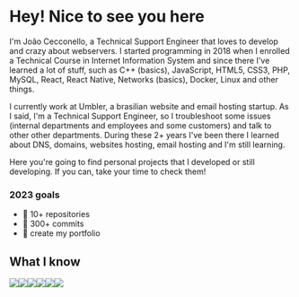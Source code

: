 <h1>Hey! Nice to see you here</h1>
<p>
I'm João Cecconello, a Technical Support Engineer that loves to develop and crazy about webservers. I started programming in 2018 when I enrolled a Technical Course in Internet Information System and since there I've learned a lot of stuff, such as C++ (basics), JavaScript, HTML5, CSS3, PHP, MySQL, React, React Native, Networks (basics), Docker, Linux and other things.
</p>
<p>
I currently work at Umbler, a brasilian website and email hosting startup. As I said, I'm a Technical Support Engineer, so I troubleshoot some issues (internal departments and employees and some customers) and talk to other other departments. During these 2+ years I've been there I learned about DNS, domains, websites hosting, email hosting and I'm still learning.
</p>
<p>
Here you're going to find personal projects that I developed or still developing. If you can, take your time to check them!
</p>

<h3>2023 goals</h3>
<ul>
  <li>🎯 10+ repositories </li>
  <li>🎯 300+ commits </li>
  <li>🎯 create my portfolio</li>
</ul>

<h2>What I know</h2>
<div style="display:flex; flex-direction:row; flex-grow:1; flex-shrink:1; flex-wrap:wrap; width:100%">
  <img style="display:flex; max-height: 50px; width:auto" src="https://cdn.jsdelivr.net/gh/devicons/devicon/icons/linux/linux-original.svg" />
  <img style="display:flex" src="https://cdn.jsdelivr.net/gh/devicons/devicon/icons/javascript/javascript-original.svg" />
  <img style="display:flex" src="https://cdn.jsdelivr.net/gh/devicons/devicon/icons/react/react-original.svg" />
  <img style="display:flex" src="https://cdn.jsdelivr.net/gh/devicons/devicon/icons/html5/html5-original.svg" />
  <img style="display:flex" src="https://cdn.jsdelivr.net/gh/devicons/devicon/icons/html5/html5-original.svg" />
  <img style="display:flex" src="https://cdn.jsdelivr.net/gh/devicons/devicon/icons/mysql/mysql-original.svg" />
</div>
